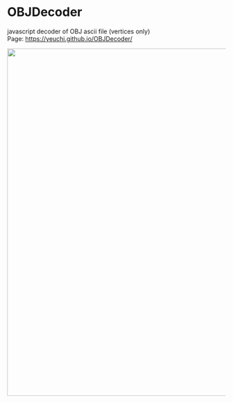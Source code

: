 # OBJDecoder
javascript decoder of OBJ ascii file (vertices only) \
Page: https://yeuchi.github.io/OBJDecoder/

<img width="800" src="https://user-images.githubusercontent.com/1282659/131422184-b19f80fb-519e-4636-a69c-bc5e7724a265.png">

